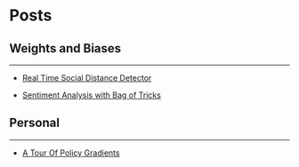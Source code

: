 # Posts

## Weights and Biases 

---

* [Real Time Social Distance Detector](https://wandb.ai/social-distance-detector/real-time-social-distance-detector/reports/Real-Time-Social-Distance-Detector--Vmlldzo0Njc3OTI)

* [Sentiment Analysis with Bag of Tricks](https://wandb.ai/piyush_dev/bag_of_tricks/reports/Sentiment-Analysis-with-Bag-of-Tricks--Vmlldzo1Nzg1OTE)


## Personal

---

* [A Tour Of Policy Gradients](https://tech-a-way-blog.vercel.app/policy_gradients_rl.html)